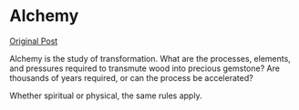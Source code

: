 # Alchemy

[Original Post](https://x.com/FreemanWriting/status/1791502582055051501)

Alchemy is the study of transformation. What are the processes, elements, and pressures required to transmute wood into precious gemstone? Are thousands of years required, or can the process be accelerated?

Whether spiritual or physical, the same rules apply.